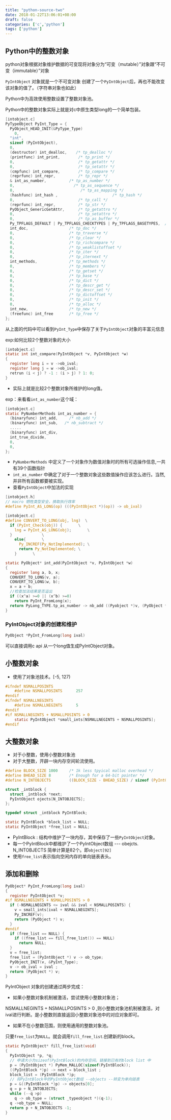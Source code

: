 ```yaml
---
title: "python-source-two"
date: 2018-01-22T13:06:01+08:00
draft: false
categories: ['c','python']
tags: ['python']
---
```


## Python中的整数对象

 python对象根据对象维护数据的可变现将对象分为“可变（mutable）”对象跟“不可变（immutable）”对象

`PyIntObject` 对象就是一个不可变对象
创建了一个`PyIntObject`后，再也不能改变该对象的值了。（字符串对象也如此）

Python中为高效使用整数设置了整数对象池。

Python中的整数对象实际上就是对c中原生类型long的一个简单包装。

```c
[intobject.c]
PyTypeObject PyInt_Type = {
  PyObject_HEAD_INIT(&PyType_Type)
    0,
  "int",
  sizeof (PyIntObject),
  0,
  (destructor) int_dealloc,    /* tp_dealloc */
  (printfunc) int_print,        /* tp_print */
  0,                            /* tp_getattr */
  0,                            /* tp_setattr */
  (cmpfunc) int_compare,        /* tp_compare */
  (reprfunc) int_repr,          /* tp_repr */
  & int_as_number,          /* tp_as_number */
  0,                          /* tp_as_sequence */
  0,                             /* tp_as_mapping */
  (hashfunc) int_hash ,                        /* tp_hash */
  0,                            /* tp_call */
  (reprfunc) int_repr,          /* tp_str */
  PyObject_GenericGetAttr,      /* tp_getattro */
  0,                            /* tp_setattro */
  0,                            /* tp_as_buffer */
  Py_TPFLAGS_DEFAULT | Py_TPFLAGS_CHECKTYPES | Py_TPFLAGS_BASETYPES,  /* tp_flags */
  int_doc,                  /* tp_doc */
  0,                        /* tp_traverse */
  0,                        /* tp_clear */
  0,                        /* tp_richcompare */
  0,                        /* tp_weaklistoffset */
  0,                        /* tp_iter */
  0,                        /* tp_iternext */
  int_methods,              /* tp_methods */
  0,                        /* tp_members */
  0,                        /* tp_getset */
  0,                        /* tp_base */
  0,                        /* tp_dict */
  0,                        /* tp_descr_get */
  0,                        /* tp_descr_set */
  0,                        /* tp_dictoffset */
  0,                        /* tp_init */
  0,                        /* tp_alloc */
  int_new,                  /* tp_new */
  (freefunc) int_free       /* tp_free */
};
```

从上面的代码中可以看到`PyInt_Type`中保存了关于`PyIntObject`对象的丰富元信息

exp:如何比较2个整数对象的大小

```c
[intobject.c]
static int int_compare(PyIntObject *v, PyIntObject *w)
{
  register long i = v ->ob_ival;
  register long j = w ->ob_ival;
  retrun (i < j) ? -1 : (i > j) ? 1: 0;
}
```

- 实际上就是比较2个整数对象所维护的long值。

exp：来看看`int_as_number`这个域：

```c
[intobject.c]
static PyNumberMethods int_as_number = {
  (binaryfunc) int_add,     /* nb_add */
  (binaryfunc) int_sub,   /* nb_subtract */
  .....
  (binaryfunc) int_div,     
  int_true_divide,
  0,
  0,
};
```
- `PyNumberMethods` 中定义了一个对象作为数值对象时的所有可选操作信息,一共有39个函数指针
- `int_as_number` 中确定了对于一个整数对象这些数值操作应该怎么进行。当然,并非所有函数都要被实现。
- 查看`PyIntObject`中加法的实现

```c
[intobject.h]
// macro 牺牲类型安全，换取执行效率
#define PyInt_AS_LONG(op) (((PyIntObject *)(op)) -> ob_ival)

[intobject.c]
#define CONVERT_TO_LONG(obj, lng)  \
  if (PyInt_Check(obj)) {       \
    lng = PyInt_AS_LONG(obj);       \
  }             \
    else{       \
      Py_INCREF(Py_NotImplemented); \
      return Py_NotImplemented; \
    }       \

static PyObject* int_add(PyIntObject *v, PyIntObject *w)
{
  register long a, b, x;
  CONVERT_TO_LONG(v, a);
  CONVERT_TO_LONG(w, b);
  x = a + b;
  //检查加法结果是否溢出
  if ((x^a) >=0 || (x^b) >=0)
    return PyInt_FromLong(x);
  return PyLong_TYPE.tp_as_number -> nb_add ((Pyobject *)v, (PyObject *)w);
}
```


### PyIntObject对象的创建和维护

```c
PyObject *PyInt_FromLong(long ival)
```
可以直接调用c api 从一个long值生成PyIntObject对象。

## 小整数对象

- 使用了对象池技术。[-5, 127)

```c
#ifndef NSMALLPOSINTS
    #define NSMALLPOSINTS      257
#endif
#ifndef NSMALLNEGINTS
    #define NSMALLNEGINTS      5
#endif
#if NSMALLNEGINTS + NSMALLPOSINTS > 0
    static PyIntObject *small_ints[NSMALLNEGINTS + NSMALLPOSINTS];
#endif
```

## 大整数对象

- 对于小整数，使用小整数对象池
- 对于大整数，开辟一块内存空间轮流使用。

```c
#define BLOCK_SIZE 1000     /* 1k less tpyical malloc overhead */
#define BHEAD_SIZE 8        /* Enough for a 64-bit pointer */
#define N_INTOBJECTS        ((BLOCK_SIZE - BHEAD_SIZE) / sizeof (PyIntObject))

struct _intblock {
  struct _intblock *next;
  PyIntObject ojects[N_INTOBJECTS];
};

typedef struct _intblock PyIntBlock;

static PyIntBlock *block_list = NULL;
static PyIntObject *free_list = NULL;
```
- PyIntBlock : 结构中维护了一块内存，其中保存了一些`PyIntObject`对象。
- 每一个PyIntBlock中都维护了一个PyIntObject数组 --- obejcts. N_INTOBJECTS 简单计算是82个。即`object[92]`
- 使用`free_list`表示指向空闲内存的单向链表表头。

## 添加和删除

```c
PyObject* PyInt_FromLong(long ival)
{
  register PyIntObject *v;
#if NSMALLNEGINTS + NSMALLPOSINTS > 0
  if (-NSMALLNEGINTS <= ival && ival < NSMALLPOSINTS) {
    v = small_ints[ival + NSMALLNEGINTS];
    Py_INCREF(v);
    return (PyObject *) v;
  }
#endif
  if (free_list == NULL) {
    if ((free_list == fill_free_list()) == NULL)
      return NULL;
  }
  v = free_list;
  free_list = (PyIntObject *) v -> ob_type;
  PyObject_INIT(v, &PyInt_Type);
  v -> ob_ival = ival ;
  return (PyObject *) v;
}
```
PyIntObject 对象的创建通过两步完成：

- 如果小整数对象机制被激活，尝试使用小整数对象池；

NSMALLNEGINTS + NSMALLPOSINTS > 0 ,则小整数对象池机制被激活，对ival进行判断。是小整数则直接返回小整数对象池中的对应对象即可。

- 如果不在小整数范围，则使用通用的整数对象池。

只要`free_list`为`NULL`。就会调用`fill_free_list`.创建新的block。

```c
static PyIntObject* fill_free_list(void)
{
  PyIntObject *p, *q;
  // 申请大小为sizeof(PyIntBlock)的内存空间。链接到已有的block list 中
  p = (PyIntObject *) PyMem_MALLOC(sizeof(PyIntBlock));
  ((PyIntBlock *)p) -> next = block_list ;
  block_list = (PyIntBlock *)p;
  // 将PyIntBlock中的PyIntObject数组 --objects --转变为单向链表
  p = &((PyIntBlock *)p) -> objects[0];
  q = p + N_INTOBJECTS;
  while (--q >p)
    q -> ob_type = (struct _typeobject *)(q-1);
  q ->ob_type = NULL;
  return p + N_INTOBJECTS -1;
}
```





